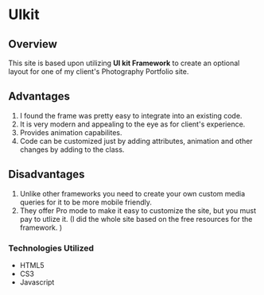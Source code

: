 # UIkit

## Overview

This site is based upon utilizing **UI kit Framework** to create an optional layout for one of my client's Photography Portfolio site.

## Advantages

1. I found the frame was pretty easy to integrate into an existing code. 
1. It is very modern and appealing to the eye as for client's experience.
1. Provides animation capabilites.
1. Code can be customized just by adding attributes, animation and other changes by adding to the class. 

## Disadvantages

1. Unlike other frameworks you need to create your own custom media queries for it to be more mobile friendly.
1. They offer Pro mode to make it easy to customize the site, but you must pay to utlize it. (I did the whole site based on the free resources for the framework. )

### Technologies Utilized
- HTML5
- CS3
- Javascript